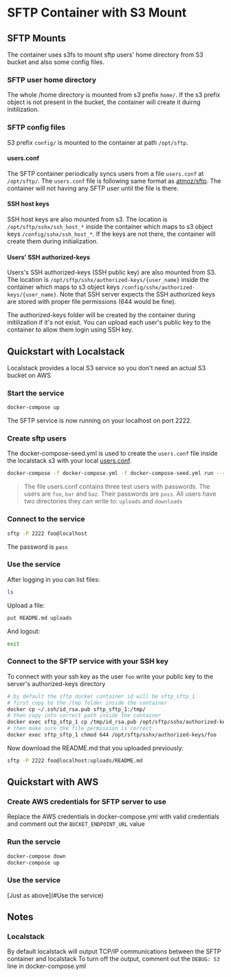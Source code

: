 # SFTP Container with S3 Mount

## SFTP Mounts

The container uses s3fs to mount sftp users' home directory from S3 bucket and also some config files.

### SFTP user home directory

The whole /home directory is mounted from s3 prefix `home/`. If the s3 prefix object is not present in the bucket, the container will create it duirng initilization.

### SFTP config files

S3 prefix `config/` is mounted to the container at path `/opt/sftp`.

#### users.conf

The SFTP container periodically syncs users from a file `users.conf` at `/opt/sftp/`. The `users.conf` file is following same format as [atmoz/sftp](https://github.com/atmoz/sftp). The container will not having any SFTP user until the file is there.

#### SSH host keys

SSH host keys are also mounted from s3. The location is `/opt/sftp/sshx/ssh_host_*` inside the container which maps to s3 object keys `/config/sshx/ssh_host_*`. If the keys are not there, the container will create them during initialization.

#### Users' SSH authorized-keys

Users's SSH authorized-keys (SSH public key) are also mounted from S3. The location is `/opt/sftp/sshx/authorized-keys/{user_name}` inside the container which maps to s3 object keys `/config/sshx/authorized-keys/{user_name}`. Note that SSH server expects the SSH authorized keys are stored with proper file permissions (644 would be fine). 

The authorized-keys folder will be created by the container during initilization if it's not exisit. You can upload each user's public key to the container to allow them login using SSH key.

## Quickstart with Localstack

Localstack provides a local S3 service so you don't need an actual S3 bucket on AWS

### Start the service

```bash
docker-compose up
```

The SFTP service is now running on your localhost on port 2222.

### Create sftp users

The docker-compose-seed.yml is used to create the `users.conf` file inside the localstack s3 with your local [users.conf](./users.conf).

```bash
docker-compose -f docker-compose.yml -f docker-compose-seed.yml run --rm sftp
```

> The file users.conf contains three test users with passwords. The users are `foo`, `bar` and `baz`.
Their passwords are `pass`. All users have two directories they can write to: `uploads` and `downloads`

### Connect to the service

```bash
sftp -P 2222 foo@localhost
```

The password is `pass`

### Use the service

After logging in you can list files:

```bash
ls
```

Upload a file:

```bash
put README.md uploads
```

And logout:

```bash
exit
```

### Connect to the SFTP service with your SSH key

To connect with your ssh key as the user `foo` write your public key to the server's authorized-keys directory

```bash
# by default the sftp docker container id will be sftp_sftp_1
# first copy to the /tmp folder inside the container
docker cp ~/.ssh/id_rsa.pub sftp_sftp_1:/tmp/
# then copy into correct path inside the container
docker exec sftp_sftp_1 cp /tmp/id_rsa.pub /opt/sftp/sshx/authorized-keys/foo
# then make sure the file permission is correct
docker exec sftp_sftp_1 chmod 644 /opt/sftp/sshx/authorized-keys/foo
```

Now download the README.md that you uploaded previously:

```bash
sftp -P 2222 foo@localhost:uploads/README.md
```

## Quickstart with AWS

### Create AWS credentials for SFTP server to use

Replace the AWS credentials in docker-compose.yml with valid credentials and comment out the `BUCKET_ENDPOINT_URL` value

### Run the servcie

```bash
docker-compose down
docker-compose up
```

### Use the service

[Just as above](#Use the service)


## Notes

### Localstack

By default localstack will output TCP/IP communications between the SFTP container and localstack
To turn off the output, comment out the `DEBUG: S3` line in docker-compose.yml
